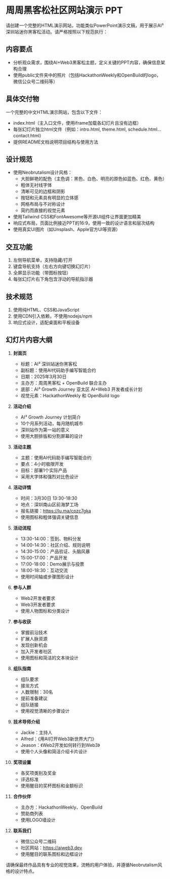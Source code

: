 # 周周黑客松社区网站演示 PPT

请创建一个完整的HTML演示网站，功能类似PowerPoint演示文稿，用于展示AI³ 深圳站迷你黑客松活动。请严格按照以下规范执行：

## 内容要点
- 分析观众需求，围绕AI+Web3黑客松主题，定义关键的PPT内容，确保信息架构合理
- 使用public文件夹中的照片（包括HackathonWeekly和OpenBuild的logo，微信公众号二维码等）

## 具体交付物
一个完整的中文HTML演示网站，包含以下文件：
- index.html（主入口文件，使用iframe加载各幻灯片且没有边框）
- 每张幻灯片独立html文件（例如：intro.html, theme.html, schedule.html... contact.html）
- 提供README文档说明项目结构与使用方法

## 设计规范
- 使用Neobrutalism设计风格：
  - 大胆鲜艳的配色（主色调：黑色、白色、明亮的原色如蓝色、红色、黄色）
  - 粗体无衬线字体
  - 清晰可见的边框和阴影
  - 按钮和元素具有明显的立体感
  - 网格布局与不对称设计
  - 简约而直接的视觉元素
- 使用Tailwind CSS和FontAwesome等开源UI组件让界面更加精美
- 响应式布局，页面比例接近PPT的16:9，使用一致的设计语言和层次结构
- 使用真实UI图片（如Unsplash、Apple官方UI等资源）

## 交互功能
1. 左侧导航菜单，支持隐藏/打开
2. 键盘导航支持（左右方向键切换幻灯片）
3. 全屏显示功能（带图标按钮）
4. 每张幻灯片右下角包含浮动的导航指示器

## 技术规范
1. 使用纯HTML、CSS和JavaScript
2. 使用CDN引入依赖，不使用nodejs/npm
3. 响应式设计，适配桌面和平板设备

## 幻灯片内容大纲

1. **封面页**
   - 标题：AI³ 深圳站迷你黑客松
   - 副标题：使用AI代码助手编写智能合约
   - 日期：2025年3月30日
   - 主办方：周周黑客松 + OpenBuild 联合主办
   - 底部：AI³ Growth Journey 亚太区 AI+Web3 开发者成长计划
   - 视觉元素：HackathonWeekly 和 OpenBuild logo

2. **活动介绍**
   - AI³ Growth Journey 计划简介
   - 10个月系列活动，每月随机城市
   - 深圳站作为第一站的意义
   - 使用大胆排版和分割屏幕的设计

3. **活动主题**
   - 主题：使用AI代码助手编写智能合约
   - 要点：4小时极限开发
   - 目标：部署1个实际产品
   - 采用大字体和强烈对比色设计

4. **活动详情**
   - 时间：3月30日 13:30-18:30
   - 地点：深圳南山区前海梦工场
   - 报名链接：https://lu.ma/cpzc7gka
   - 使用图标和粗体强调关键信息

5. **活动流程**
   - 13:30-14:00：签到、物料分发
   - 14:00-14:30：社区介绍、规则说明
   - 14:30-15:00：产品验证、头脑风暴
   - 15:00-17:00：产品开发
   - 17:00-18:00：Demo展示与投票
   - 18:00-18:30：互动交流
   - 使用时间轴或步骤图形设计

6. **参与人群**
   - Web2开发者要求
   - Web3开发者要求
   - 使用人物图标和分类设计

7. **参与收获**
   - 掌握前沿技术
   - 扩展人脉资源
   - 发现创新机会
   - 加入开发者社区
   - 使用图标和简洁的文本块设计

8. **组队指南**
   - 组队要求
   - 接龙方式
   - 人数限制：30名
   - 提前准备建议
   - 组队链接
   - 使用视觉清晰的步骤设计

9. **技术导师介绍**
   - Jackie：主持人
   - Alfred：《用AI打开Web3新世界大门》
   - Jeason：《Web2开发如何转行到Web3》
   - 使用个人头像和简洁介绍卡片设计

10. **奖项设置**
    - 各奖项类别及奖金
    - 评选标准
    - 使用醒目的奖杯图标和金额标识

11. **合作伙伴**
    - 主办方：HackathonWeekly、OpenBuild
    - 赞助商列表
    - 使用LOGO墙设计

12. **联系我们**
    - 微信公众号二维码
    - 社区网站：https://aiweb3.dev
    - 使用醒目的联系图标和边框设计

请确保最终作品具有专业的视觉效果，流畅的用户体验，并遵循Neobrutalism风格的设计特点。 